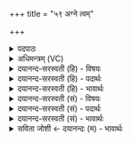 +++
title = "५९ अग्ने त्वम्"

+++
<details><summary>पदपाठः</summary>

अग्ने॒। त्वम्। पु॑री॒ष्यः᳖। र॒यि॒मानिति॑ रयि॒ऽमान्। पु॒ष्टि॒मानिति॑ पुष्टि॒ऽमान्। अ॒सि॒। शि॒वाः। कृ॒त्वा। दिशः॑। सर्वाः॑। त्वम्। योनि॑म्। इ॒ह। आ। अ॒स॒दः॒। ५१।
</details>

<details><summary>अधिमन्त्रम् (VC)</summary>

- अग्निर्देवता
- मधुच्छन्दा ऋषिः
- भुरिगुष्णिक्
- ऋषभः
</details>

<details><summary>दयानन्द-सरस्वती (हि) - विषयः</summary>

किनको पढ़ाने और उपदेश के लिये नियुक्त करना चाहिये, इस विषय का उपदेश अगले मन्त्र में किया है ॥
</details>

<details><summary>दयानन्द-सरस्वती (हि) - पदार्थः</summary>

पदार्थान्वयभाषाः -  हे (अग्ने) उपदेशक विद्वन् ! जिससे (त्वम्) आप (इह) इस संसार में (पुरीष्यः) एक मत के पालने में तत्पर (रयिमान्) विद्या विज्ञान और धन से युक्त और (पुष्टिमान्) प्रशंसित शरीर और आत्मा के बल से सहित (असि) हैं, इसलिये (सर्वाः) सब (दिशः) उपदेश के योग्य प्रजा (शिवाः) कल्याणरूपी उपदेश से युक्त (कृत्वा) करके (स्वम्) अपने (योनिम्) सुखदायक दुःखनाशक उपदेश के घर को (आसदः) प्राप्त हूजिये ॥५९ ॥
</details>

<details><summary>दयानन्द-सरस्वती (हि) - भावार्थः</summary>

भावार्थभाषाः -  राजा और प्रजाजनों को चाहिये कि जो जितेन्द्रिय धर्मात्मा परोपकार में प्रीति रखनेवाले विद्वान् होवें, उनको प्रजा में धर्मोपदेश के लिये नियुक्त करें और उपदेशकों को चाहिये कि प्रयत्न के साथ सबको अच्छी शिक्षा से एकधर्म में निरन्तर विरोध को छुड़ा के सुखी करें ॥५९ ॥
</details>

<details><summary>दयानन्द-सरस्वती (सं) - विषयः</summary>

केऽध्यापनोपदेशाय नियोजनीया इत्याह ॥
</details>

<details><summary>दयानन्द-सरस्वती (सं) - पदार्थः</summary>

पदार्थान्वयभाषाः -  हे अग्ने ! यतस्त्वमिह पुरीष्यो रयिमान् पुष्टिमानसि, तस्मात् सर्वा दिशः शिवाः कृत्वा स्वं योनिमासदः ॥५९ ॥
</details>

<details><summary>दयानन्द-सरस्वती (सं) - भावार्थः</summary>

भावार्थभाषाः -  राजप्रजाजनैर्येऽत्र जितेन्द्रिया धार्मिकाः परोपकारप्रिया विद्वांसो भवेयुस्ते प्रजासु धर्मोपदेशाय नियोजनीयाः। उपदेशकाश्च प्रयत्नेन सर्वान् शिक्षयैकधर्मयुक्तान् सततमविरोधिनः सुखिनः सम्पादयेयुः ॥५९ ॥
</details>

<details><summary>सविता जोशी ← दयानन्दः (म) - भावार्थः</summary>

भावार्थभाषाः -  राजा व प्रजानन यांनी जितेंद्रिय, धर्मात्मा, परोपकारी विद्वानांना धर्माचा उपदेश करण्यासाठी नियुक्त करावे. उपदेशकांनी प्रयत्नपूर्वक सर्वांना शिक्षण देऊन सदैव विरोध सोडून समविचाराने राहावे व सर्वांना सुखी करावे.
</details>